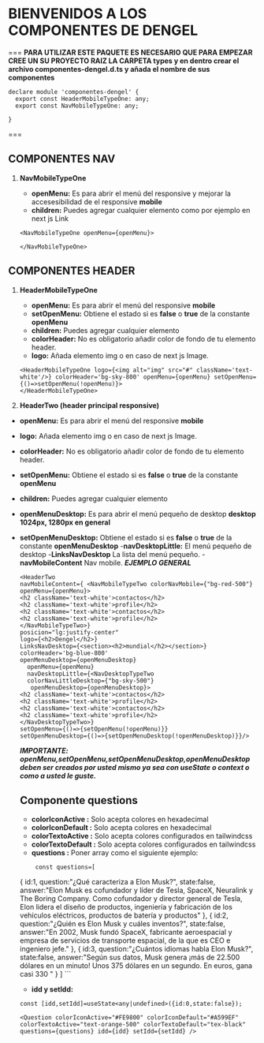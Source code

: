 # BIENVENIDOS A LOS COMPONENTES DE DENGEL
===
**PARA UTILIZAR ESTE PAQUETE ES NECESARIO QUE PARA EMPEZAR CREE UN SU PROYECTO RAIZ LA CARPETA types y en dentro crear el archivo componentes-dengel.d.ts y añada el nombre de sus componentes**
```tsx
declare module 'componentes-dengel' {
  export const HeaderMobileTypeOne: any;
  export const NavMobileTypeOne: any;

}
```
===

## COMPONENTES NAV
1. **NavMobileTypeOne**
    - **openMenu:** Es para abrir el menú del responsive y mejorar la accesesibilidad de el responsive **mobile**
    - **children:** Puedes agregar cualquier elemento como por ejemplo en next js Link

    ```tsx
    <NavMobileTypeOne openMenu={openMenu}>
    
    </NavMobileTypeOne>
    
    ```

## COMPONENTES HEADER
1. **HeaderMobileTypeOne**

    - **openMenu:** Es para abrir el menú del responsive **mobile**
    - **setOpenMenu:** Obtiene el estado si es **false** o **true** de la constante **openMenu**
    - **children:** Puedes agregar cualquier elemento
    - **colorHeader:** No es obligatorio añadir color de fondo de tu elemento header.
    - **logo:** Añada elemento img o en caso de next js Image. 

    
    ```tsx
    <HeaderMobileTypeOne logo={<img alt="img" src="#" className='text-white'/>} colorHeader='bg-sky-800' openMenu={openMenu} setOpenMenu={()=>setOpenMenu(!openMenu)}>
    </HeaderMobileTypeOne>
    ```
2. **HeaderTwo (header principal responsive)**
 - **openMenu:** Es para abrir el menú del responsive **mobile**
 - **logo:** Añada elemento img o en caso de next js Image. 
 - **colorHeader:** No es obligatorio añadir color de fondo de tu elemento header.
  - **setOpenMenu:** Obtiene el estado si es **false** o **true** de la constante **openMenu**
- **children:** Puedes agregar cualquier elemento
- **openMenuDesktop:** Es para abrir el menú pequeño de desktop **desktop 1024px, 1280px en general**
- **setOpenMenuDesktop:** Obtiene el estado si es **false** o **true** de la constante **openMenuDesktop**
-**navDesktopLittle:** El menú pequeño  de desktop
-**LinksNavDesktop** La lista del menú pequeño.
-**navMobileContent** Nav mobile.
    ***EJEMPLO GENERAL***

    ```tsx
   <HeaderTwo 
    navMobileContent={ <NavMobileTypeTwo colorNavMobile={"bg-red-500"} openMenu={openMenu}>
    <h2 className='text-white'>contactos</h2>
    <h2 className='text-white'>profile</h2>
    <h2 className='text-white'>contactos</h2>
    <h2 className='text-white'>profile</h2>
  </NavMobileTypeTwo>}
   posicion="lg:justify-center"
    logo={<h2>Dengel</h2>} 
    LinksNavDesktop={<section><h2>mundial</h2></section>} 
    colorHeader='bg-blue-800' 
    openMenuDesktop={openMenuDesktop}
      openMenu={openMenu} 
      navDesktopLittle={<NavDesktopTypeTwo 
      colorNavLittleDesktop={"bg-sky-500"}
       openMenuDesktop={openMenuDesktop}>
    <h2 className='text-white'>contactos</h2>
    <h2 className='text-white'>profile</h2>
    <h2 className='text-white'>contactos</h2>
    <h2 className='text-white'>profile</h2>
  </NavDesktopTypeTwo>} 
  setOpenMenu={()=>{setOpenMenu(!openMenu)}} 
  setOpenMenuDesktop={()=>{setOpenMenuDesktop(!openMenuDesktop)}}/>
    ```
    ***IMPORTANTE: openMenu,setOpenMenu,setOpenMenuDesktop,openMenuDesktop deben ser creados por usted mismo ya sea con useState o context o como a usted le guste.***

  ## Componente questions

  - **colorIconActive :** Solo acepta colores en hexadecimal
  - **colorIconDefault :** Solo acepta colores en hexadecimal
  - **colorTextoActive :** Solo acepta colores configurados en tailwindcss
  - **colorTextoDefault :** Solo acepta colores configurados en tailwindcss
  - **questions :** Poner array como el siguiente ejemplo:
     ```tsx
      const questions=[
  {
   id:1,
   question:"¿Qué caracteriza a Elon Musk?",
   state:false,
   answer:"Elon Musk es cofundador y líder de Tesla, SpaceX, Neuralink y The Boring Company. Como cofundador y director general de Tesla, Elon lidera el diseño de productos, ingeniería y fabricación de los vehículos eléctricos, productos de batería y productos"
  },
  {
   id:2,
   question:"¿Quién es Elon Musk y cuáles inventos?",
   state:false,
   answer:"En 2002, Musk fundó SpaceX, fabricante aeroespacial y empresa de servicios de transporte espacial, de la que es CEO e ingeniero jefe."
  },
  {
   id:3,
   question:"¿Cuántos idiomas habla Elon Musk?",
   state:false,
   answer:"Según sus datos, Musk genera ¡más de 22.500 dólares en un minuto! Unos 375 dólares en un segundo. En euros, gana casi 330 "
  }
  ] 
      ```
  - **idd y setIdd:**
  ```tsx
  const [idd,setIdd]=useState<any|undefined>({id:0,state:false});
  ``` 

  ```tsx
  <Question colorIconActive="#FE9800" colorIconDefault="#A599EF" colorTextoActive="text-orange-500" colorTextoDefault="tex-black" questions={questions} idd={idd} setIdd={setIdd} />
  ```